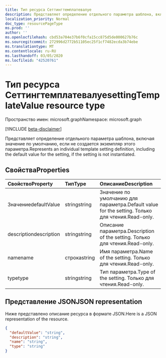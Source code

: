 ```yaml
---
title: Тип ресурса Сеттингтемплатевалуе
description: Представляет определение отдельного параметра шаблона, включая значение по умолчанию, если не создается экземпляр этого параметра.
localization_priority: Normal
doc_type: resourcePageType
ms.prod: ''
author: ''
ms.openlocfilehash: cbd53a704e37b6f0cfa15cc875d5de000627b76c
ms.sourcegitcommit: 272996d2772b51105ec25f1cf7482ecda3b74ebe
ms.translationtype: MT
ms.contentlocale: ru-RU
ms.lasthandoff: 03/05/2020
ms.locfileid: "42520761"
---
```

# <a name="settingtemplatevalue-resource-type"></a><span data-ttu-id="a4fa5-103">Тип ресурса Сеттингтемплатевалуе</span><span class="sxs-lookup"><span data-stu-id="a4fa5-103">settingTemplateValue resource type</span></span>

<span data-ttu-id="a4fa5-104">Пространство имен: microsoft.graph</span><span class="sxs-lookup"><span data-stu-id="a4fa5-104">Namespace: microsoft.graph</span></span>

[!INCLUDE [beta-disclaimer](../../includes/beta-disclaimer.md)]

<span data-ttu-id="a4fa5-105">Представляет определение отдельного параметра шаблона, включая значение по умолчанию, если не создается экземпляр этого параметра.</span><span class="sxs-lookup"><span data-stu-id="a4fa5-105">Represents an individual template setting definition, including the default value for the setting, if the setting is not instantiated.</span></span>


## <a name="properties"></a><span data-ttu-id="a4fa5-106">Свойства</span><span class="sxs-lookup"><span data-stu-id="a4fa5-106">Properties</span></span>
| <span data-ttu-id="a4fa5-107">Свойство</span><span class="sxs-lookup"><span data-stu-id="a4fa5-107">Property</span></span>     | <span data-ttu-id="a4fa5-108">Тип</span><span class="sxs-lookup"><span data-stu-id="a4fa5-108">Type</span></span>   |<span data-ttu-id="a4fa5-109">Описание</span><span class="sxs-lookup"><span data-stu-id="a4fa5-109">Description</span></span>|
|:---------------|:--------|:----------|
|<span data-ttu-id="a4fa5-110">Значение</span><span class="sxs-lookup"><span data-stu-id="a4fa5-110">defaultValue</span></span>|<span data-ttu-id="a4fa5-111">string</span><span class="sxs-lookup"><span data-stu-id="a4fa5-111">string</span></span>|<span data-ttu-id="a4fa5-112">Значение по умолчанию для параметра.</span><span class="sxs-lookup"><span data-stu-id="a4fa5-112">Default value for the setting.</span></span> <span data-ttu-id="a4fa5-113">Только для чтения.</span><span class="sxs-lookup"><span data-stu-id="a4fa5-113">Read-only.</span></span>|
|<span data-ttu-id="a4fa5-114">description</span><span class="sxs-lookup"><span data-stu-id="a4fa5-114">description</span></span>|<span data-ttu-id="a4fa5-115">string</span><span class="sxs-lookup"><span data-stu-id="a4fa5-115">string</span></span>|<span data-ttu-id="a4fa5-116">Описание параметра.</span><span class="sxs-lookup"><span data-stu-id="a4fa5-116">Description of the setting.</span></span> <span data-ttu-id="a4fa5-117">Только для чтения.</span><span class="sxs-lookup"><span data-stu-id="a4fa5-117">Read-only.</span></span>|
|<span data-ttu-id="a4fa5-118">name</span><span class="sxs-lookup"><span data-stu-id="a4fa5-118">name</span></span>|<span data-ttu-id="a4fa5-119">строка</span><span class="sxs-lookup"><span data-stu-id="a4fa5-119">string</span></span>|<span data-ttu-id="a4fa5-120">Имя параметра.</span><span class="sxs-lookup"><span data-stu-id="a4fa5-120">Name of the setting.</span></span> <span data-ttu-id="a4fa5-121">Только для чтения.</span><span class="sxs-lookup"><span data-stu-id="a4fa5-121">Read-only.</span></span>|
|<span data-ttu-id="a4fa5-122">type</span><span class="sxs-lookup"><span data-stu-id="a4fa5-122">type</span></span>|<span data-ttu-id="a4fa5-123">string</span><span class="sxs-lookup"><span data-stu-id="a4fa5-123">string</span></span>|<span data-ttu-id="a4fa5-124">Тип параметра.</span><span class="sxs-lookup"><span data-stu-id="a4fa5-124">Type of the setting.</span></span> <span data-ttu-id="a4fa5-125">Только для чтения.</span><span class="sxs-lookup"><span data-stu-id="a4fa5-125">Read-only.</span></span>|

## <a name="json-representation"></a><span data-ttu-id="a4fa5-126">Представление JSON</span><span class="sxs-lookup"><span data-stu-id="a4fa5-126">JSON representation</span></span>

<span data-ttu-id="a4fa5-127">Ниже представлено описание ресурса в формате JSON.</span><span class="sxs-lookup"><span data-stu-id="a4fa5-127">Here is a JSON representation of the resource.</span></span>

<!-- {
  "blockType": "resource",
  "optionalProperties": [

  ],
  "@odata.type": "microsoft.graph.settingTemplateValue"
}-->

```json
{
  "defaultValue": "string",
  "description": "string",
  "name": "string",
  "type": "string"
}

```

<!-- uuid: 8fcb5dbc-d5aa-4681-8e31-b001d5168d79
2015-10-25 14:57:30 UTC -->
<!--
{
  "type": "#page.annotation",
  "description": "settingTemplateValue resource",
  "keywords": "",
  "section": "documentation",
  "tocPath": "",
  "suppressions": []
}
-->
